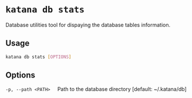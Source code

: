 # `katana db stats`

Database utilities tool for dispaying the database tables information.

## Usage

```sh
katana db stats [OPTIONS]
```

## Options

`-p, --path <PATH>`
&nbsp;&nbsp;&nbsp;&nbsp;Path to the database directory [default: ~/.katana/db]
